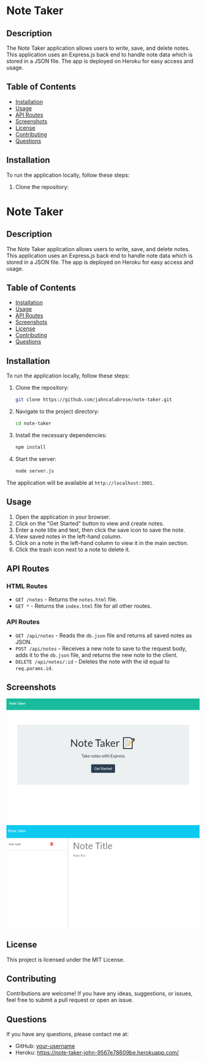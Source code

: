 # Note Taker

## Description

The Note Taker application allows users to write, save, and delete notes. This application uses an Express.js back end to handle note data which is stored in a JSON file. The app is deployed on Heroku for easy access and usage.

## Table of Contents

- [Installation](#installation)
- [Usage](#usage)
- [API Routes](#api-routes)
- [Screenshots](#screenshots)
- [License](#license)
- [Contributing](#contributing)
- [Questions](#questions)

## Installation

To run the application locally, follow these steps:

1. Clone the repository:
# Note Taker

## Description

The Note Taker application allows users to write, save, and delete notes. This application uses an Express.js back end to handle note data which is stored in a JSON file. The app is deployed on Heroku for easy access and usage.

## Table of Contents

- [Installation](#installation)
- [Usage](#usage)
- [API Routes](#api-routes)
- [Screenshots](#screenshots)
- [License](#license)
- [Contributing](#contributing)
- [Questions](#questions)

## Installation

To run the application locally, follow these steps:

1. Clone the repository:
    ```bash
    git clone https://github.com/jahncalabrese/note-taker.git
    ```
2. Navigate to the project directory:
    ```bash
    cd note-taker
    ```
3. Install the necessary dependencies:
    ```bash
    npm install
    ```
4. Start the server:
    ```bash
    node server.js
    ```

The application will be available at `http://localhost:3001`.

## Usage

1. Open the application in your browser.
2. Click on the "Get Started" button to view and create notes.
3. Enter a note title and text, then click the save icon to save the note.
4. View saved notes in the left-hand column.
5. Click on a note in the left-hand column to view it in the main section.
6. Click the trash icon next to a note to delete it.

## API Routes

### HTML Routes

- `GET /notes` - Returns the `notes.html` file.
- `GET *` - Returns the `index.html` file for all other routes.

### API Routes

- `GET /api/notes` - Reads the `db.json` file and returns all saved notes as JSON.
- `POST /api/notes` - Receives a new note to save to the request body, adds it to the `db.json` file, and returns the new note to the client.
- `DELETE /api/notes/:id` - Deletes the note with the id equal to `req.params.id`.

## Screenshots

![home page](image.png)
![notes page](image-1.png)

## License

This project is licensed under the MIT License.

## Contributing

Contributions are welcome! If you have any ideas, suggestions, or issues, feel free to submit a pull request or open an issue.

## Questions

If you have any questions, please contact me at:

- GitHub: [your-username](https://github.com/jahncalabrese)
- Heroku: https://note-taker-john-9567e78609be.herokuapp.com/
